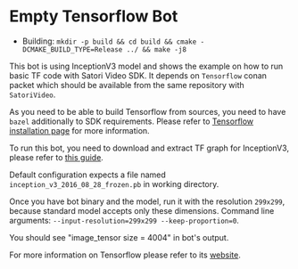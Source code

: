 # Empty Tensorflow Bot

- Building: `mkdir -p build && cd build && cmake -DCMAKE_BUILD_TYPE=Release ../ && make -j8`

This bot is using InceptionV3 model and shows the example on how to run basic TF code with
Satori Video SDK. It depends on `Tensorflow` conan packet which should be available from
the same repository with `SatoriVideo`.

As you need to be able to build Tensorflow from sources, you need to have `bazel`
additionally to SDK requirements. Please refer to [Tensorflow installation page](https://www.tensorflow.org/install/install_sources) for more information.

To run this bot, you need to download and extract TF graph for InceptionV3, please refer to [this guide](https://www.tensorflow.org/tutorials/image_recognition).

Default configuration expects a file named `inception_v3_2016_08_28_frozen.pb` in working directory.

Once you have bot binary and the model, run it with the resolution `299x299`, because
standard model accepts only these dimensions. Command line arguments: `--input-resolution=299x299 --keep-proportion=0`.

You should see "image_tensor size = 4004" in bot's output.

For more information on Tensorflow please refer to its [website](https://www.tensorflow.org).
